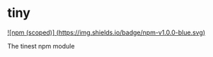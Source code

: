 # tiny
[![npm (scoped)]
(https://img.shields.io/badge/npm-v1.0.0-blue.svg)](https://github.com/linto17/tiny)

The tinest npm module
